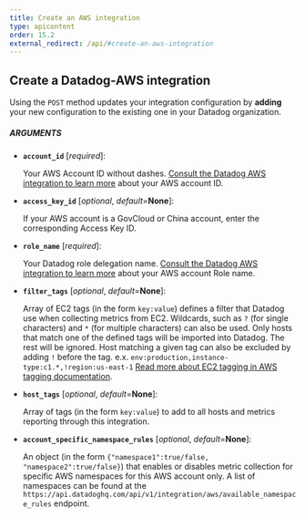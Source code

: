```yaml
---
title: Create an AWS integration
type: apicontent
order: 15.2
external_redirect: /api/#create-an-aws-integration
---
```


## Create a Datadog-AWS integration

Using the `POST` method updates your integration configuration by **adding** your new configuration to the existing one in your Datadog organization.

##### ARGUMENTS

* **`account_id`** [*required*]:

    Your AWS Account ID without dashes.
    [Consult the Datadog AWS integration to learn more][1] about your AWS account ID.

* **`access_key_id`** [*optional*, *default*=**None**]:

    If your AWS account is a GovCloud or China account, enter the corresponding Access Key ID.

* **`role_name`** [*required*]:

    Your Datadog role delegation name.
    [Consult the Datadog AWS integration to learn more][2] about your AWS account Role name.

* **`filter_tags`** [*optional*, *default*=**None**]:

    Array of EC2 tags (in the form `key:value`) defines a filter that Datadog use when collecting metrics from EC2. Wildcards, such as `?` (for single characters) and `*` (for multiple characters) can also be used.
    Only hosts that match one of the defined tags will be imported into Datadog. The rest will be ignored. Host matching a given tag can also be excluded by adding `!` before the tag.
    e.x. `env:production,instance-type:c1.*,!region:us-east-1`
    [Read more about EC2 tagging in AWS tagging documentation][3].

* **`host_tags`** [*optional*, *default*=**None**]:

    Array of tags (in the form `key:value`) to add to all hosts and metrics reporting through this integration.

* **`account_specific_namespace_rules`** [*optional*, *default*=**None**]:

    An object (in the form `{"namespace1":true/false, "namespace2":true/false}`) that enables or disables metric collection for specific AWS namespaces for this AWS account only. A list of namespaces can be found at the `https://api.datadoghq.com/api/v1/integration/aws/available_namespace_rules` endpoint.

[1]: /integrations/amazon_web_services/#configuration
[2]: /integrations/amazon_web_services/#installation
[3]: https://docs.aws.amazon.com/AWSEC2/latest/UserGuide/Using_Tags.html
